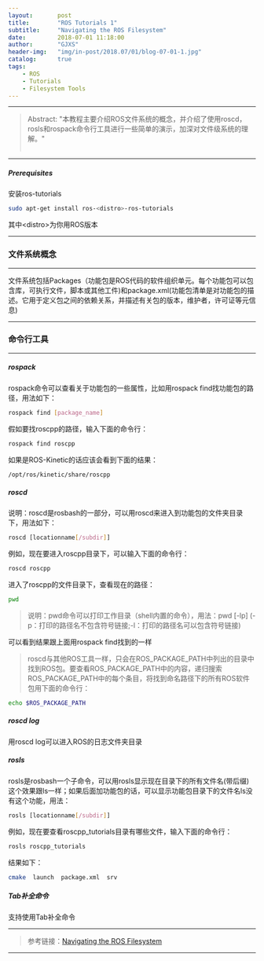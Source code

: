 ```yaml
---
layout:       post
title:        "ROS Tutorials 1"
subtitle:     "Navigating the ROS Filesystem"
date:         2018-07-01 11:18:00
author:       "GJXS"
header-img:   "img/in-post/2018.07/01/blog-07-01-1.jpg"
catalog:      true
tags:
    - ROS
    - Tutorials
    - Filesystem Tools
---
```

*****
>Abstract: "本教程主要介绍ROS文件系统的概念，并介绍了使用roscd，rosls和rospack命令行工具进行一些简单的演示，加深对文件级系统的理解。"<br>                                                                                                               <br />                                           

*****

##### Prerequisites
安装ros-tutorials
```bash
sudo apt-get install ros-<distro>-ros-tutorials
```
其中<distro\>为你用ROS版本

*****

### 文件系统概念
----------
文件系统包括Packages（功能包是ROS代码的软件组织单元。每个功能包可以包含库，可执行文件，脚本或其他工件)和package.xml(功能包清单是对功能包的描述。它用于定义包之间的依赖关系，并描述有关包的版本，维护者，许可证等元信息)

*****

### 命令行工具
----------

##### rospack
rospack命令可以查看关于功能包的一些属性，比如用rospack find找功能包的路径，用法如下：
```bash
rospack find [package_name]
```
假如要找roscpp的路径，输入下面的命令行：
```bash
rospack find roscpp
```
如果是ROS-Kinetic的话应该会看到下面的结果：
```bash
/opt/ros/kinetic/share/roscpp
```

##### roscd 
说明：roscd是rosbash的一部分，可以用roscd来进入到功能包的文件夹目录下，用法如下：
```bash
roscd [locationname[/subdir]]
```
例如，现在要进入roscpp目录下，可以输入下面的命令行：
```bash
roscd roscpp
```
进入了roscpp的文件目录下，查看现在的路径：
```bash
pwd
```
>说明：pwd命令可以打印工作目录（shell内置的命令），用法：pwd [-lp] 
(-p：打印的路径名不包含符号链接;-l：打印的路径名可以包含符号链接)

可以看到结果跟上面用rospack find找到的一样
>roscd与其他ROS工具一样，只会在ROS_PACKAGE_PATH中列出的目录中找到ROS包。要查看ROS_PACKAGE_PATH中的内容，递归搜索ROS_PACKAGE_PATH中的每个条目，将找到命名路径下的所有ROS软件包用下面的命令行：
```bash
echo $ROS_PACKAGE_PATH
```

##### roscd log
用roscd log可以进入ROS的日志文件夹目录

##### rosls
rosls是rosbash一个子命令，可以用rosls显示现在目录下的所有文件名(带后缀)这个效果跟ls一样；如果后面加功能包的话，可以显示功能包目录下的文件名ls没有这个功能，用法：
```bash
rosls [locationname[/subdir]]
```
例如，现在要查看roscpp_tutorials目录有哪些文件，输入下面的命令行：
```bash
rosls roscpp_tutorials
```
结果如下：
```bash
cmake  launch  package.xml  srv
```

##### Tab补全命令
支持使用Tab补全命令

*****
>参考链接：[Navigating the ROS Filesystem](http://wiki.ros.org/ROS/Tutorials/NavigatingTheFilesystem)

*****
